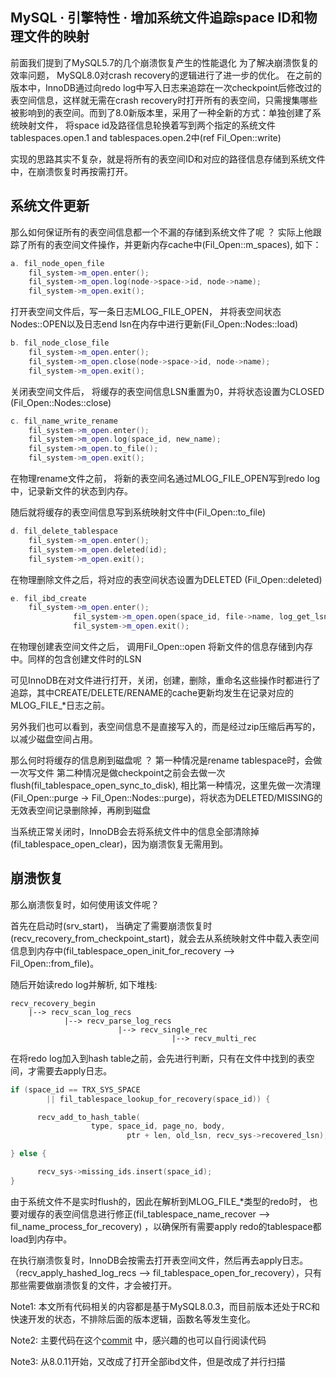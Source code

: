 ## MySQL · 引擎特性 · 增加系统文件追踪space ID和物理文件的映射


前面我们提到了MySQL5.7的几个崩溃恢复产生的性能退化 为了解决崩溃恢复的效率问题， MySQL8.0对crash recovery的逻辑进行了进一步的优化。 在之前的版本中，InnoDB通过向redo log中写入日志来追踪在一次checkpoint后修改过的表空间信息，这样就无需在crash recovery时打开所有的表空间，只需搜集哪些被影响到的表空间。而到了8.0新版本里，采用了一种全新的方式：单独创建了系统映射文件， 将space id及路径信息轮换着写到两个指定的系统文件tablespaces.open.1 and tablespaces.open.2中(ref Fil_Open::write)  


实现的思路其实不复杂，就是将所有的表空间ID和对应的路径信息存储到系统文件中，在崩溃恢复时再按需打开。  

## 系统文件更新

那么如何保证所有的表空间信息都一个不漏的存储到系统文件了呢 ？ 实际上他跟踪了所有的表空间文件操作，并更新内存cache中(Fil_Open::m_spaces), 如下：  

```cpp
a. fil_node_open_file
    fil_system->m_open.enter();
    fil_system->m_open.log(node->space->id, node->name);
    fil_system->m_open.exit();

```

打开表空间文件后，写一条日志MLOG_FILE_OPEN， 并将表空间状态 Nodes::OPEN以及日志end lsn在内存中进行更新(Fil_Open::Nodes::load)  

```cpp
b. fil_node_close_file
    fil_system->m_open.enter();
    fil_system->m_open.close(node->space->id, node->name);
    fil_system->m_open.exit();

```


关闭表空间文件后， 将缓存的表空间信息LSN重置为0，并将状态设置为CLOSED (Fil_Open::Nodes::close)  

```cpp
c. fil_name_write_rename
    fil_system->m_open.enter();
    fil_system->m_open.log(space_id, new_name);
    fil_system->m_open.to_file();
    fil_system->m_open.exit();

```


在物理rename文件之前， 将新的表空间名通过MLOG_FILE_OPEN写到redo log中，记录新文件的状态到内存。  


随后就将缓存的表空间信息写到系统映射文件中(Fil_Open::to_file)  

```cpp
d. fil_delete_tablespace
    fil_system->m_open.enter();
    fil_system->m_open.deleted(id);
    fil_system->m_open.exit();

```


在物理删除文件之后，将对应的表空间状态设置为DELETED (Fil_Open::deleted)  

```cpp
e. fil_ibd_create
    fil_system->m_open.enter();
              fil_system->m_open.open(space_id, file->name, log_get_lsn());
              fil_system->m_open.exit();

```


在物理创建表空间文件之后， 调用Fil_Open::open 将新文件的信息存储到内存中。同样的包含创建文件时的LSN  


可见InnoDB在对文件进行打开，关闭，创建，删除，重命名这些操作时都进行了追踪，其中CREATE/DELETE/RENAME的cache更新均发生在记录对应的MLOG_FILE_*日志之前。  


另外我们也可以看到，表空间信息不是直接写入的，而是经过zip压缩后再写的，以减少磁盘空间占用。  


那么何时将缓存的信息刷到磁盘呢 ？
第一种情况是rename tablespace时，会做一次写文件
第二种情况是做checkpoint之前会去做一次flush(fil_tablespace_open_sync_to_disk), 相比第一种情况，这里先做一次清理(Fil_Open::purge -> Fil_Open::Nodes::purge)，将状态为DELETED/MISSING的无效表空间记录删除掉，再刷到磁盘  


当系统正常关闭时，InnoDB会去将系统文件中的信息全部清除掉(fil_tablespace_open_clear)，因为崩溃恢复无需用到。  

## 崩溃恢复

那么崩溃恢复时，如何使用该文件呢？  


首先在启动时(srv_start)， 当确定了需要崩溃恢复时(recv_recovery_from_checkpoint_start)，就会去从系统映射文件中载入表空间信息到内存中(fil_tablespace_open_init_for_recovery –> Fil_Open::from_file)。  


随后开始读redo log并解析, 如下堆栈:  

```LANG
recv_recovery_begin
    |--> recv_scan_log_recs
            |--> recv_parse_log_recs
                        |--> recv_single_rec
                                    |--> recv_multi_rec

```


在将redo log加入到hash table之前，会先进行判断，只有在文件中找到的表空间，才需要去apply日志。  

```cpp
if (space_id == TRX_SYS_SPACE
        || fil_tablespace_lookup_for_recovery(space_id)) {

      recv_add_to_hash_table(
                  type, space_id, page_no, body,
                          ptr + len, old_lsn, recv_sys->recovered_lsn);

} else {

      recv_sys->missing_ids.insert(space_id);
}

```


由于系统文件不是实时flush的，因此在解析到MLOG_FILE_*类型的redo时， 也要对缓存的表空间信息进行修正(fil_tablespace_name_recover –> fil_name_process_for_recovery) ，以确保所有需要apply redo的tablespace都load到内存中。  


在执行崩溃恢复时，InnoDB会按需去打开表空间文件，然后再去apply日志。（recv_apply_hashed_log_recs –> fil_tablespace_open_for_recovery），只有那些需要做崩溃恢复的文件，才会被打开。  


Note1: 本文所有代码相关的内容都是基于MySQL8.0.3，而目前版本还处于RC和快速开发的状态，不排除后面的版本逻辑，函数名等发生变化。

Note2: 主要代码在这个[commit][0] 中，感兴趣的也可以自行阅读代码

Note3: 从8.0.11开始，又改成了打开全部ibd文件，但是改成了并行扫描  


[0]: https://github.com/mysql/mysql-server/commit/201b2b20d110bc35ddf699754571cb0c064a3f72?spm=a2c4e.11153940.blogcont221677.14.4e0e222bbxKOjZ